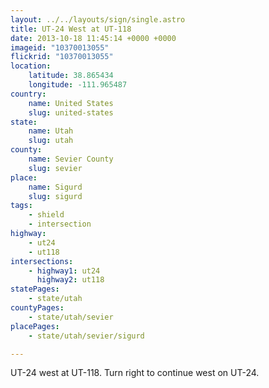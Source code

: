 ```yaml
---
layout: ../../layouts/sign/single.astro
title: UT-24 West at UT-118
date: 2013-10-18 11:45:14 +0000 +0000
imageid: "10370013055"
flickrid: "10370013055"
location:
    latitude: 38.865434
    longitude: -111.965487
country:
    name: United States
    slug: united-states
state:
    name: Utah
    slug: utah
county:
    name: Sevier County
    slug: sevier
place:
    name: Sigurd
    slug: sigurd
tags:
    - shield
    - intersection
highway:
    - ut24
    - ut118
intersections:
    - highway1: ut24
      highway2: ut118
statePages:
    - state/utah
countyPages:
    - state/utah/sevier
placePages:
    - state/utah/sevier/sigurd

---
```

UT-24 west at UT-118.  Turn right to continue west on UT-24.